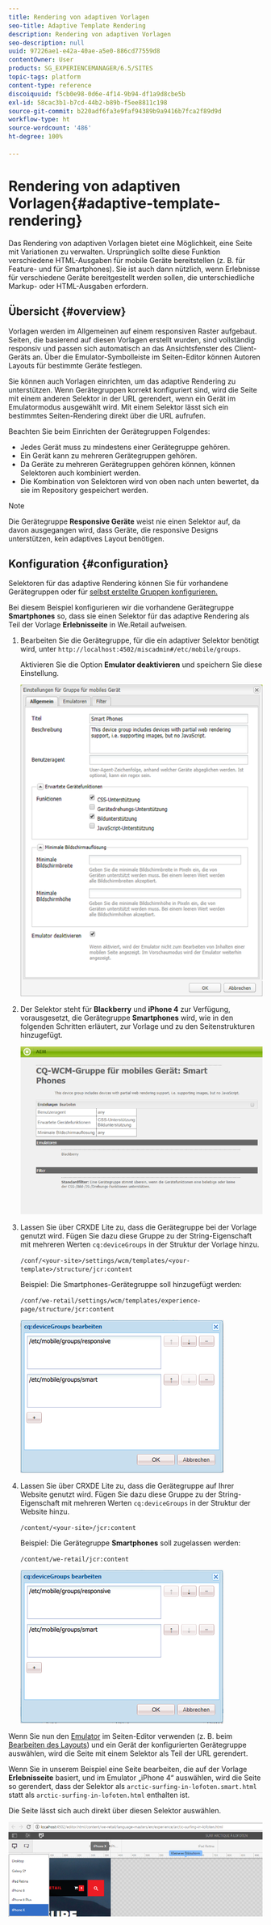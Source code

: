 ```yaml
---
title: Rendering von adaptiven Vorlagen
seo-title: Adaptive Template Rendering
description: Rendering von adaptiven Vorlagen
seo-description: null
uuid: 97226ae1-e42a-40ae-a5e0-886cd77559d8
contentOwner: User
products: SG_EXPERIENCEMANAGER/6.5/SITES
topic-tags: platform
content-type: reference
discoiquuid: f5cb0e98-0d6e-4f14-9b94-df1a9d8cbe5b
exl-id: 58cac3b1-b7cd-44b2-b89b-f5ee8811c198
source-git-commit: b220adf6fa3e9faf94389b9a9416b7fca2f89d9d
workflow-type: ht
source-wordcount: '486'
ht-degree: 100%

---
```


# Rendering von adaptiven Vorlagen{#adaptive-template-rendering}

Das Rendering von adaptiven Vorlagen bietet eine Möglichkeit, eine Seite mit Variationen zu verwalten. Ursprünglich sollte diese Funktion verschiedene HTML-Ausgaben für mobile Geräte bereitstellen (z. B. für Feature- und für Smartphones). Sie ist auch dann nützlich, wenn Erlebnisse für verschiedene Geräte bereitgestellt werden sollen, die unterschiedliche Markup- oder HTML-Ausgaben erfordern.

## Übersicht {#overview}

Vorlagen werden im Allgemeinen auf einem responsiven Raster aufgebaut. Seiten, die basierend auf diesen Vorlagen erstellt wurden, sind vollständig responsiv und passen sich automatisch an das Ansichtsfenster des Client-Geräts an. Über die Emulator-Symbolleiste im Seiten-Editor können Autoren Layouts für bestimmte Geräte festlegen.

Sie können auch Vorlagen einrichten, um das adaptive Rendering zu unterstützen. Wenn Gerätegruppen korrekt konfiguriert sind, wird die Seite mit einem anderen Selektor in der URL gerendert, wenn ein Gerät im Emulatormodus ausgewählt wird. Mit einem Selektor lässt sich ein bestimmtes Seiten-Rendering direkt über die URL aufrufen.

Beachten Sie beim Einrichten der Gerätegruppen Folgendes:

* Jedes Gerät muss zu mindestens einer Gerätegruppe gehören.
* Ein Gerät kann zu mehreren Gerätegruppen gehören.
* Da Geräte zu mehreren Gerätegruppen gehören können, können Selektoren auch kombiniert werden.
* Die Kombination von Selektoren wird von oben nach unten bewertet, da sie im Repository gespeichert werden.

>[!NOTE]
>
>Die Gerätegruppe **Responsive Geräte** weist nie einen Selektor auf, da davon ausgegangen wird, dass Geräte, die responsive Designs unterstützen, kein adaptives Layout benötigen.

## Konfiguration {#configuration}

Selektoren für das adaptive Rendering können Sie für vorhandene Gerätegruppen oder für [selbst erstellte Gruppen konfigurieren.](/help/sites-developing/mobile.md#device-groups)

Bei diesem Beispiel konfigurieren wir die vorhandene Gerätegruppe **Smartphones** so, dass sie einen Selektor für das adaptive Rendering als Teil der Vorlage **Erlebnisseite** in We.Retail aufweisen.

1. Bearbeiten Sie die Gerätegruppe, für die ein adaptiver Selektor benötigt wird, unter `http://localhost:4502/miscadmin#/etc/mobile/groups`.

   Aktivieren Sie die Option **Emulator deaktivieren** und speichern Sie diese Einstellung.

   ![chlimage_1-157](assets/chlimage_1-157.png)

1. Der Selektor steht für **Blackberry** und **iPhone 4** zur Verfügung, vorausgesetzt, die Gerätegruppe **Smartphones** wird, wie in den folgenden Schritten erläutert, zur Vorlage und zu den Seitenstrukturen hinzugefügt.

   ![chlimage_1-158](assets/chlimage_1-158.png)

1. Lassen Sie über CRXDE Lite zu, dass die Gerätegruppe bei der Vorlage genutzt wird. Fügen Sie dazu diese Gruppe zu der String-Eigenschaft mit mehreren Werten `cq:deviceGroups` in der Struktur der Vorlage hinzu.

   `/conf/<your-site>/settings/wcm/templates/<your-template>/structure/jcr:content`

   Beispiel: Die Smartphones-Gerätegruppe soll hinzugefügt werden:

   `/conf/we-retail/settings/wcm/templates/experience-page/structure/jcr:content`

   ![chlimage_1-159](assets/chlimage_1-159.png)

1. Lassen Sie über CRXDE Lite zu, dass die Gerätegruppe auf Ihrer Website genutzt wird. Fügen Sie dazu diese Gruppe zu der String-Eigenschaft mit mehreren Werten `cq:deviceGroups` in der Struktur der Website hinzu.

   `/content/<your-site>/jcr:content`

   Beispiel: Die Gerätegruppe **Smartphones** soll zugelassen werden:

   `/content/we-retail/jcr:content`

   ![chlimage_1-160](assets/chlimage_1-160.png)

Wenn Sie nun den [Emulator](/help/sites-authoring/responsive-layout.md#layout-definitions-device-emulation-and-breakpoints) im Seiten-Editor verwenden (z. B. beim [Bearbeiten des Layouts](/help/sites-authoring/responsive-layout.md)) und ein Gerät der konfigurierten Gerätegruppe auswählen, wird die Seite mit einem Selektor als Teil der URL gerendert.

Wenn Sie in unserem Beispiel eine Seite bearbeiten, die auf der Vorlage **Erlebnisseite** basiert, und im Emulator „iPhone 4“ auswählen, wird die Seite so gerendert, dass der Selektor als `arctic-surfing-in-lofoten.smart.html` statt als `arctic-surfing-in-lofoten.html` enthalten ist.

Die Seite lässt sich auch direkt über diesen Selektor auswählen.

![chlimage_1-161](assets/chlimage_1-161.png)
